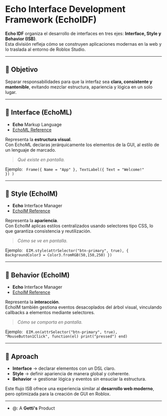# Echo Interface Development Framework (EchoIDF)

**Echo IDF** organiza el desarrollo de interfaces en tres ejes: **Interface, Style y Behavior (ISB)**.  
Esta división refleja cómo se construyen aplicaciones modernas en la web y lo traslada al entorno de Roblox Studio.

---

## 🎯 Objetivo
Separar responsabilidades para que la interfaz sea **clara, consistente y mantenible**, evitando mezclar estructura, apariencia y lógica en un solo lugar.

---

## 🔹 Interface (EchoML)
- **Echo** Markup Language
- [EchoML Reference](https://frgle.github.io/EchoIDF-by-Getti/ml-reference)

Representa la **estructura visual**.  
Con EchoML declaras jerárquicamente los elementos de la GUI, al estilo de un lenguaje de marcado.  
> *Qué existe en pantalla.*  

Ejemplo: <code>
Frame({ Name = "App" }, 
  TextLabel({ Text = "Welcome!" })
)</code>

---

## 🔹 Style (EchoIM)
- **Echo** Interface Manager
- [EchoIM Reference](https://frgle.github.io/EchoIDF-by-Getti/im-reference)
  
Representa la **apariencia**.  
Con EchoIM aplicas estilos centralizados usando selectores tipo CSS, lo que garantiza consistencia y reutilización.  
> *Cómo se ve en pantalla.*  

Ejemplo: <code>
EIM.style(attrSelector("btn-primary", true), { 
  BackgroundColor3 = Color3.fromRGB(50,150,250) 
})</code>

---

## 🔹 Behavior (EchoIM)
- **Echo** Interface Manager
- [EchoIM Reference](https://frgle.github.io/EchoIDF-by-Getti/im-reference)
  
Representa la **interacción**.  
EchoIM también gestiona eventos desacoplados del árbol visual, vinculando callbacks a elementos mediante selectores.  
> *Cómo se comporta en pantalla.*  

Ejemplo: <code>
EIM.on(attrSelector("btn-primary", true), "MouseButton1Click", function(el) 
  print("pressed") 
end)</code>

---

## 🧭 Aproach
- **Interface** → declarar elementos con un DSL claro.  
- **Style** → definir apariencia de manera global y coherente.  
- **Behavior** → gestionar lógica y eventos sin ensuciar la estructura.  

Este flujo ISB ofrece una experiencia similar al **desarrollo web moderno**, pero optimizada para la creación de GUI en Roblox.

---

- @: A **Getti's** Product
